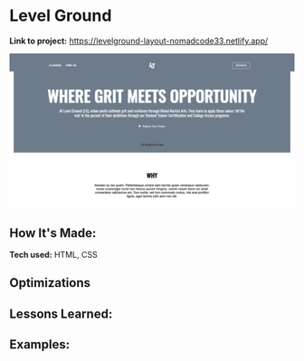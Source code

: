 # Level Ground

**Link to project:** https://levelground-layout-nomadcode33.netlify.app/

<img src="./assets/img/levelgroundwebsite.png" img alt = "Level Ground Website"/>

## How It's Made:

**Tech used:** HTML, CSS


## Optimizations


## Lessons Learned:


## Examples:
